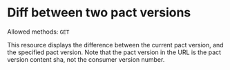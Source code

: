 # Diff between two pact versions

Allowed methods: `GET`

This resource displays the difference between the current pact version, and the specified pact version. Note that the pact version in the URL is the pact version content sha, not the consumer version number.
